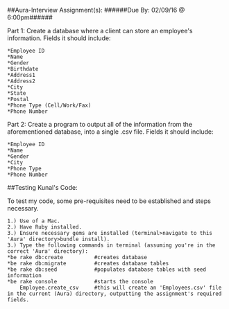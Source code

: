 ##Aura-Interview Assignment(s):
######Due By: 02/09/16 @ 6:00pm######


Part 1: Create a database where a client can store an employee's information. Fields it should include:

	*Employee ID
	*Name
	*Gender
	*Birthdate
	*Address1
	*Address2
	*City
	*State
	*Postal
	*Phone Type (Cell/Work/Fax)
	*Phone Number

Part 2: Create a program to output all of the information from the aforementioned database, into a single .csv file. Fields it should include:

	*Employee ID
	*Name
	*Gender
	*City
	*Phone Type
	*Phone Number

##Testing Kunal's Code:

To test my code, some pre-requisites need to be established and steps necessary.

	1.) Use of a Mac.
	2.) Have Ruby installed.
	3.) Ensure necessary gems are installed (terminal>navigate to this 'Aura' directory>bundle install).
	3.) Type the following commands in terminal (assuming you're in the correct 'Aura' directory):
	*be rake db:create			#creates database
	*be rake db:migrate			#creates database tables
	*be rake db:seed			#populates database tables with seed information
	*be rake console			#starts the console
		Employee.create_csv     #this will create an 'Employees.csv' file in the current (Aura) directory, outputting the assignment's required fields.

